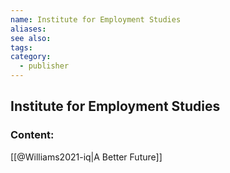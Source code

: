 ```yaml
---
name: Institute for Employment Studies
aliases:
see also:
tags:
category:
  - publisher
---
```


## Institute for Employment Studies

### Content:
[[@Williams2021-iq|A Better Future]]